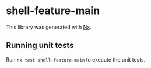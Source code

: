 # shell-feature-main

This library was generated with [Nx](https://nx.dev).

## Running unit tests

Run `nx test shell-feature-main` to execute the unit tests.

